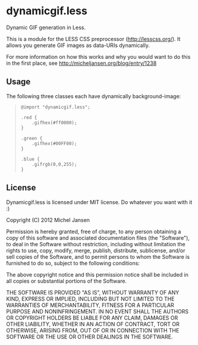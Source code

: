 dynamicgif.less
===============

Dynamic GIF generation in Less.

This is a module for the LESS CSS preprocessor (http://lesscss.org/).
It allows you generate GIF images as data-URIs dynamically.

For more information on how this works and why you would want to do this
in the first place, see http://micheljansen.org/blog/entry/1238


Usage
-----

The following three classes each have dynamically background-image:

>     @import "dynamicgif.less";
>
>     .red {
>         .gifhex(#ff0000);
>     }
>
>     .green {
>         .gifhex(#00FF00);
>     }
>
>     .blue {
>         .gifrgb(0,0,255);
>     }


License
-------

Dynamicgif.less is licensed under MIT license. Do whatever you want with
it :)

Copyright (C) 2012 Michel Jansen

Permission is hereby granted, free of charge, to any person obtaining a copy of this software and associated documentation files (the "Software"), to deal in the Software without restriction, including without limitation the rights to use, copy, modify, merge, publish, distribute, sublicense, and/or sell copies of the Software, and to permit persons to whom the Software is furnished to do so, subject to the following conditions:

The above copyright notice and this permission notice shall be included in all copies or substantial portions of the Software.

THE SOFTWARE IS PROVIDED "AS IS", WITHOUT WARRANTY OF ANY KIND, EXPRESS OR IMPLIED, INCLUDING BUT NOT LIMITED TO THE WARRANTIES OF MERCHANTABILITY, FITNESS FOR A PARTICULAR PURPOSE AND NONINFRINGEMENT. IN NO EVENT SHALL THE AUTHORS OR COPYRIGHT HOLDERS BE LIABLE FOR ANY CLAIM, DAMAGES OR OTHER LIABILITY, WHETHER IN AN ACTION OF CONTRACT, TORT OR OTHERWISE, ARISING FROM, OUT OF OR IN CONNECTION WITH THE SOFTWARE OR THE USE OR OTHER DEALINGS IN THE SOFTWARE.
